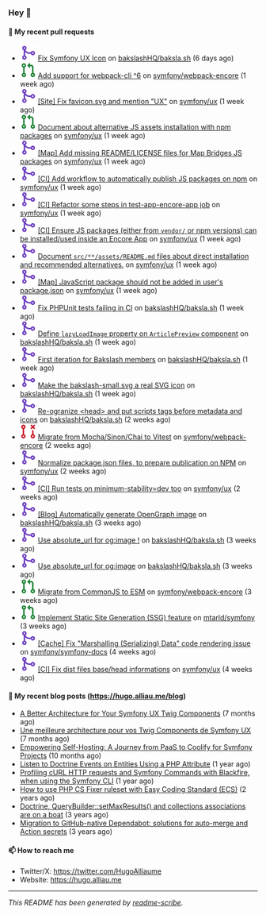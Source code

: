 ### Hey 👋

#### 👷 My recent pull requests

- ![](./assets/pr-merged.svg) [Fix Symfony UX Icon](https://github.com/bakslashHQ/baksla.sh/pull/75) on [bakslashHQ/baksla.sh](https://github.com/bakslashHQ/baksla.sh) (6 days ago)
- ![](./assets/pr-open.svg) [Add support for webpack-cli ^6](https://github.com/symfony/webpack-encore/pull/1367) on [symfony/webpack-encore](https://github.com/symfony/webpack-encore) (1 week ago)
- ![](./assets/pr-merged.svg) [[Site] Fix favicon.svg and mention &#34;UX&#34;](https://github.com/symfony/ux/pull/2626) on [symfony/ux](https://github.com/symfony/ux) (1 week ago)
- ![](./assets/pr-open.svg) [Document about alternative JS assets installation with npm packages](https://github.com/symfony/ux/pull/2617) on [symfony/ux](https://github.com/symfony/ux) (1 week ago)
- ![](./assets/pr-merged.svg) [[Map] Add missing README/LICENSE files for Map Bridges JS packages](https://github.com/symfony/ux/pull/2616) on [symfony/ux](https://github.com/symfony/ux) (1 week ago)
- ![](./assets/pr-merged.svg) [[CI] Add workflow to automatically publish JS packages on npm](https://github.com/symfony/ux/pull/2615) on [symfony/ux](https://github.com/symfony/ux) (1 week ago)
- ![](./assets/pr-merged.svg) [[CI] Refactor some steps in test-app-encore-app job](https://github.com/symfony/ux/pull/2614) on [symfony/ux](https://github.com/symfony/ux) (1 week ago)
- ![](./assets/pr-merged.svg) [[CI] Ensure JS packages (either from `vendor/` or npm versions) can be installed/used inside an Encore App](https://github.com/symfony/ux/pull/2613) on [symfony/ux](https://github.com/symfony/ux) (1 week ago)
- ![](./assets/pr-merged.svg) [Document `src/**/assets/README.md` files about direct installation and recommended alternatives.](https://github.com/symfony/ux/pull/2612) on [symfony/ux](https://github.com/symfony/ux) (1 week ago)
- ![](./assets/pr-merged.svg) [[Map] JavaScript package should not be added in user&#39;s package.json](https://github.com/symfony/ux/pull/2611) on [symfony/ux](https://github.com/symfony/ux) (1 week ago)
- ![](./assets/pr-merged.svg) [Fix PHPUnit tests failing in CI](https://github.com/bakslashHQ/baksla.sh/pull/74) on [bakslashHQ/baksla.sh](https://github.com/bakslashHQ/baksla.sh) (1 week ago)
- ![](./assets/pr-merged.svg) [Define `lazyLoadImage` property on `ArticlePreview` component](https://github.com/bakslashHQ/baksla.sh/pull/73) on [bakslashHQ/baksla.sh](https://github.com/bakslashHQ/baksla.sh) (1 week ago)
- ![](./assets/pr-merged.svg) [First iteration for Bakslash members](https://github.com/bakslashHQ/baksla.sh/pull/72) on [bakslashHQ/baksla.sh](https://github.com/bakslashHQ/baksla.sh) (1 week ago)
- ![](./assets/pr-merged.svg) [Make the bakslash-small.svg a real SVG icon](https://github.com/bakslashHQ/baksla.sh/pull/71) on [bakslashHQ/baksla.sh](https://github.com/bakslashHQ/baksla.sh) (1 week ago)
- ![](./assets/pr-merged.svg) [Re-ogranize &lt;head&gt; and put scripts tags before metadata and icons](https://github.com/bakslashHQ/baksla.sh/pull/70) on [bakslashHQ/baksla.sh](https://github.com/bakslashHQ/baksla.sh) (2 weeks ago)
- ![](./assets/pr-closed.svg) [Migrate from Mocha/Sinon/Chai to Vitest](https://github.com/symfony/webpack-encore/pull/1366) on [symfony/webpack-encore](https://github.com/symfony/webpack-encore) (2 weeks ago)
- ![](./assets/pr-merged.svg) [Normalize package.json files, to prepare publication on NPM](https://github.com/symfony/ux/pull/2595) on [symfony/ux](https://github.com/symfony/ux) (2 weeks ago)
- ![](./assets/pr-merged.svg) [[CI] Run tests on minimum-stability=dev too](https://github.com/symfony/ux/pull/2594) on [symfony/ux](https://github.com/symfony/ux) (2 weeks ago)
- ![](./assets/pr-merged.svg) [[Blog] Automatically generate OpenGraph image](https://github.com/bakslashHQ/baksla.sh/pull/66) on [bakslashHQ/baksla.sh](https://github.com/bakslashHQ/baksla.sh) (3 weeks ago)
- ![](./assets/pr-merged.svg) [Use absolute_url for og:image !](https://github.com/bakslashHQ/baksla.sh/pull/65) on [bakslashHQ/baksla.sh](https://github.com/bakslashHQ/baksla.sh) (3 weeks ago)
- ![](./assets/pr-merged.svg) [Use absolute_url for og:image](https://github.com/bakslashHQ/baksla.sh/pull/64) on [bakslashHQ/baksla.sh](https://github.com/bakslashHQ/baksla.sh) (3 weeks ago)
- ![](./assets/pr-open.svg) [Migrate from CommonJS to ESM](https://github.com/symfony/webpack-encore/pull/1363) on [symfony/webpack-encore](https://github.com/symfony/webpack-encore) (3 weeks ago)
- ![](./assets/pr-open.svg) [Implement Static Site Generation (SSG) feature](https://github.com/mtarld/symfony/pull/10) on [mtarld/symfony](https://github.com/mtarld/symfony) (3 weeks ago)
- ![](./assets/pr-merged.svg) [[Cache] Fix &#34;Marshalling (Serializing) Data&#34; code rendering issue](https://github.com/symfony/symfony-docs/pull/20649) on [symfony/symfony-docs](https://github.com/symfony/symfony-docs) (4 weeks ago)
- ![](./assets/pr-merged.svg) [[CI] Fix dist files base/head informations](https://github.com/symfony/ux/pull/2564) on [symfony/ux](https://github.com/symfony/ux) (4 weeks ago)

#### 📜 My recent blog posts (https://hugo.alliau.me/blog)

- [A Better Architecture for Your Symfony UX Twig Components](https://hugo.alliau.me/blog/posts/a-better-architecture-for-your-symfony-ux-twig-components) (7 months ago)
- [Une meilleure architecture pour vos Twig Components de Symfony UX](https://hugo.alliau.me/blog/posts/une-meilleure-architecture-pour-vous-twig-components-de-symfony-ux) (7 months ago)
- [Empowering Self-Hosting: A Journey from PaaS to Coolify for Symfony Projects](https://hugo.alliau.me/blog/posts/empowering-self-hosting-a-journey-from-paas-to-coolify-for-symfony-projects) (10 months ago)
- [Listen to Doctrine Events on Entities Using a PHP Attribute](https://hugo.alliau.me/blog/posts/2023-11-12-listen-to-doctrine-events-on-entities-using-a-php-attribute) (1 year ago)
- [Profiling cURL HTTP requests and Symfony Commands with Blackfire, when using the Symfony CLI](https://hugo.alliau.me/blog/posts/2023-10-21-profiling-curl-http-requests-and-symfony-commands-with-blackfire-when-using-the-symfony-cli) (1 year ago)
- [How to use PHP CS Fixer ruleset with Easy Coding Standard (ECS)](https://hugo.alliau.me/blog/posts/2023-07-19-how-to-use-php-cs-fixer-ruleset-with-easy-coding-standard) (2 years ago)
- [Doctrine, QueryBuilder::setMaxResults() and collections associations are on a boat](https://hugo.alliau.me/blog/posts/2022-01-07-doctrine-querybuilder-setmaxresults-and-collections-associations-are-on-a-boat) (3 years ago)
- [Migration to GitHub-native Dependabot: solutions for auto-merge and Action secrets](https://hugo.alliau.me/blog/posts/2021-05-04-migration-to-github-native-dependabot-solutions-for-auto-merge-and-action-secrets) (3 years ago)

#### 📫 How to reach me

- Twitter/X: https://twitter.com/HugoAlliaume
- Website: https://hugo.alliau.me

---

_This README has been generated by [readme-scribe](https://github.com/muesli/readme-scribe/)_.

